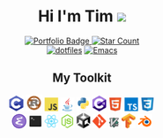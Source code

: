 <!--  header -->
<div align="center" width="100%">
<h1>
Hi I'm Tim
<img src="https://media.giphy.com/media/hvRJCLFzcasrR4ia7z/giphy.gif" width="5%"/>
</h1>
<a href="https://timothycronin.com">
<img src="https://img.shields.io/badge/-My%20Portfolio-blue" alt="Portfolio Badge" style="width: 11%"/>
</a>
<a href="https://github.com/4imothy?tab=repositories&q=&type=&language=&sort=stargazers">
<img src="https://img.shields.io/github/stars/4imothy?style=social" alt="Star Count" style="width: 11%"/>
</a>
<br/>
<a href="https://github.com/4tlc/dotfiles"><img src="https://img.shields.io/badge/Setup-Dotfiles-blue?style=flat-square&logo=files&logoColor=E9EE9A" alt="dotfiles" style="height: 12%"/></a>
<a href="https://www.gnu.org/software/emacs/"><img src="https://img.shields.io/badge/Editor-GNU%20Emacs-blue?style=flat-square&logo=gnuemacs&logoColor=pink" alt="Emacs" style="height: 12%"/></a>
</div>
<!--  technologies -->
<div align="center">
  <h2>My Toolkit</h2>
  <!--c--><a href="https://en.wikipedia.org/wiki/C_(programming_language)"><img src="./images/c.svg" alt="c language" style="width: 5%"/></a>
  <!--rust--><a href="https://www.rust-lang.org/"><img src="./images/rust.svg" alt="rust" style="width: 6%"/></a>
  <!--javascript--><a href="https://developer.mozilla.org/en-US/docs/Web/JavaScript"><img src="./images/js.svg" alt="javascript" style="width: 5%;"/></a>
  <!--java--><a href="https://www.java.com/en/"><img src="./images/java.svg" alt="java" style="width: 5%;"/></a>
  <!--python--><a href="https://www.python.org"><img src="./images/python.svg" alt="python" style="width: 5%;"/></a>
  <!--c#--><a href="https://learn.microsoft.com/en-us/dotnet/csharp/tour-of-csharp/"><img src="./images/c_hashtag.svg" alt="c#" style="width: 5%;"/></a>
  <!--html--><a href="https://developer.mozilla.org/en-US/docs/Learn/Getting_started_with_the_web/HTML_basics"><img src="./images/html.svg" alt="html" style="width: 5%;"/></a>
  <!--typescript--><a href="https://www.typescriptlang.org"><img src="./images/typescript.svg" alt="typescript" style="width: 5%"/></a>
  <!--css--><a href="https://developer.mozilla.org/en-US/docs/Learn/CSS/First_steps/What_is_CSS"><img src="./images/css.svg" alt="css" style="width: 5%;"/></a>
  <br>
  <!--emacs--><a href="https://www.gnu.org/software/emacs/"><img src="./images/emacs.svg" alt="gnu emacs" style="width: 5%"/></a>
  <!--zshell--><a href="https://zsh.org/"><img src="./images/zshell.png" alt="zshell" style="width: 5%;"/></a>
  <!--react--><a href="https://reactjs.org"><img src="./images/react.svg" alt="react" style="width: 5%"/></a>
  <!--nodejs--><a href="https://nodejs.org/en/"><img src="./images/nodejs.svg" alt="nodejs" style="width: 5%;"/></a>
  <!--unity--><a href="https://unity.com"><img src="./images/unity.png" alt="unity" style="width: 5%;"/></a>
  <!--git--><a href="https://git-scm.com"><img src="./images/git.svg" alt="git" style="width: 5%;"/></a>
  <!--neovim--><a href="https://www.vim.org/"><img src="./images/vim.svg" alt="neovim" style="width: 4%"/></a>
  <!--tensorflow--><a href="https://www.tensorflow.org"><img src="./images/tensorflow.svg" alt="tensorflow" style="width: 5%;"/></a>
  <!--blender--><a href="https://www.blender.org"><img src="./images/blender.svg" alt="blender" style="width: 5%;"/></a>
</div>
